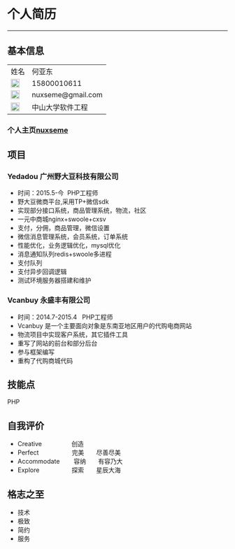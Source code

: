 # 个人简历
***

## 基本信息
<table>
<tr>
<td>姓名</td>
<td>何亚东</td>
</tr>
<tr>
<td><img src='https://nuxseme.github.io/resume/Image/call.png' width='20' height="20"/></td>
<td>15800010611</td>
</tr>
<tr>
<td><img src='https://nuxseme.github.io/resume/Image/email.png'  width='20' height="20"/></td>
<td>nuxseme@gmail.com</td>
</tr>
<tr><td><img src='https://nuxseme.github.io/resume/Image/sunyatsen.jpg'  width='20' height="20"/></td>
<td>中山大学软件工程</td></tr>
</table>

### 个人主页[nuxseme](http://nuxseme.com)
## 项目
### Yedadou 广州野大豆科技有限公司
* 时间：2015.5-今 &nbsp;PHP工程师  
* 野大豆微商平台,采用TP+微信sdk
* 实现部分接口系统，商品管理系统，物流，社区
* 一元中商城nginx+swoole+cxsv
* 支付，分佣，商品管理，微信设置
* 微信消息管理系统，会员系统，订单系统
* 性能优化，业务逻辑优化，mysql优化
* 消息通知队列redis+swoole多进程
* 支付队列
* 支付异步回调逻辑
* 测试环境服务器搭建和维护

  
  
### Vcanbuy 永盛丰有限公司
* 时间：2014.7-2015.4	&nbsp;&nbsp;PHP工程师
* Vcanbuy 是一个主要面向对象是东南亚地区用户的代购电商网站
* 物流项目中实现客户系统，其它插件工具
* 重写了网站的前台和部分后台
* 参与框架编写
* 重构了代购商城代码

## 技能点
PHP 

## 自我评价

* Creative		　　　　&nbsp;&nbsp;创造
* Perfect		　　　　&nbsp;&nbsp;&nbsp;&nbsp;完美　　尽善尽美
* Accommodate	　　容纳　　有容乃大
* Explore		　　　　　探索　　星辰大海



## 格志之至
* 技术
* 极致
* 简约
* 服务



